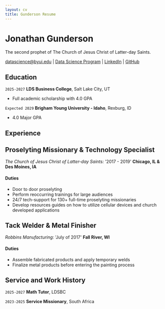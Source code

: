 ```yaml
---
layout: cv
title: Gunderson Resume
---
```

# Jonathan Gunderson
The second prophet of The Church of Jesus Christ of Latter-day Saints.

<div id="webaddress">
<a href="datascience@byui.edu">datascience@byui.edu</a>
| <a href="https://byuidatascience.github.io/development.html">Data Science Program</a>
| <a href="https://www.linkedin.com/groups/13537407/">LinkedIn</a>
| <a href="https://github.com/byuids-resumes">GitHub</a>
</div>

<!-- https://www.monique.tech/the-art-of-markdown -->

## Education

`2025-2027`
__LDS Business College__, Salt Lake City, UT

- Full academic scholarship with 4.0 GPA

`Expected 2029`
__Brigham Young University - Idaho__, Rexburg, ID

- 4.0 Major GPA


## Experience



## Proselyting Missionary & Technology Specialist
_The Church of Jesus Christ of Latter-day Saints:_ '2017 - 2019'
__Chicago, IL & Des Moines, IA__
#### Duties
- Door to door proselyting
- Perform reoccurring trainings for large audiences 
- 24/7 tech-support for 130+ full-time proselyting missionaries
- Develop resources guides on how to utilize cellular devices and church developed applications

## Tack Welder & Metal Finisher
_Robbins Manufacturing:_ 'July of 2017'
__Fall River, WI__
#### Duties
- Assemble fabricated products and apply temporary welds
- Finalize metal products before entering the painting process

## Service and Work History

`2025-2027`
__Math Tutor__, LDSBC


`2023-2025`
__Service Missionary__, South Africa



<!-- ### Footer

Last updated: May 2013 -->


